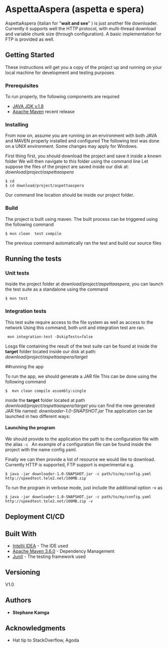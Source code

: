 # AspettaAspera (aspetta e spera)

AspettaAspera (italian for "**wait and see**"  ) is just another file downloader.
Currently it supports well the HTTP protocol, with multi-thread download and
variable chunk size (through configuration).
A basic implementation for FTP is provided as well.


## Getting Started
These instructions will get you a copy of the project up and running on your local machine for development and testing purposes

### Prerequisites

To run properly, the following components are required

* [JAVA JDK v.1.8](https://www.oracle.com/technetwork/java/javase/downloads/jdk8-downloads-2133151.html)
* [Apache Maven](https://maven.apache.org/install.html) recent release

### Installing

From now on, assume you are running on an environment with both JAVA and MAVEN properly installed and configured
The following test was done on a UNIX environment. Some changes may apply for Windows.

First thing first, you should download the project and save it inside a known folder
We will then navigate to this folder using the command line
Let suppose the files of the project are saved inside our disk at: _download/project/aspettaaspera_

```
$ cd 
$ cd download/project/aspettaaspera
```

Our command line location should be inside our project folder.

### Build

The project is built using maven. The built process can be triggered using the following command

 ```
 $ mvn clean  test compile
 ```
The previous command automatically ran the test and build our source files

## Running the tests

### Unit tests

Inside the project folder at _download/project/aspettaaspera_, you can launch the test suite as a standalone using the command
 ```
 $ mvn test
 ```
 
### Integration tests

This test suite require access to the file system as well as access to the network
Using this command, both unit and integration test are ran.
```
 mvn integration-test -DskipTests=false
```

Losgs file containing the result of the test suite can be found at 
 inside the **target** folder located inside our disk at path:  _download/project/aspettaaspera/target_

##running the app

To run the app, we should generate a JAR file
This can be done using the following command

 ```
 $  mvn clean compile assembly:single
 ```
 inside the **target** folder located at path _download/project/aspettaaspera/target_
 you can find the new generated JAR file named: _downloader-1.0-SNAPSHOT.jar_
 The application can be launched in two different ways:
 
      
#### Launching the program 

We should provide to the application the path to the configuration file with the alias  ```-c ```
An example of a configuration file can be found inside the project with the name config.yaml. 

Finally we can then provide a list of resource we would like to download.
Currently HTTP is supported, FTP support is experimental
e.g.
 ```
 $ java -jar downloader-1.0-SNAPSHOT.jar -c path/to/my/config.yaml http://speedtest.tele2.net/100MB.zip
 ```
 To run the program in verbose mode, just include the additional option -v as
 ```
 $ java -jar downloader-1.0-SNAPSHOT.jar -c path/to/my/config.yaml http://speedtest.tele2.net/100MB.zip -v
 ```
## Deployment CI/CD


## Built With

* [Intellij IDEA](https://www.jetbrains.com/idea/) - The IDE used
* [Apache Maven 3.6.0](https://maven.apache.org/) - Dependency Management
* [Junit](https://junit.org/junit5/)  - The testing framework used

## Versioning

V1.0

## Authors

* **Stephane Kamga**


## Acknowledgments

* Hat tip to StackOverflow, Agoda

